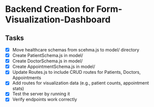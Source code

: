 # Backend Creation for Form-Visualization-Dashboard

## Tasks
- [x] Move healthcare schemas from scehma.js to model/ directory
- [x] Create PatientSchema.js in model/
- [x] Create DoctorSchema.js in model/
- [x] Create AppointmentSchema.js in model/
- [x] Update Routes.js to include CRUD routes for Patients, Doctors, Appointments
- [x] Add routes for visualization data (e.g., patient counts, appointment stats)
- [x] Test the server by running it
- [x] Verify endpoints work correctly
